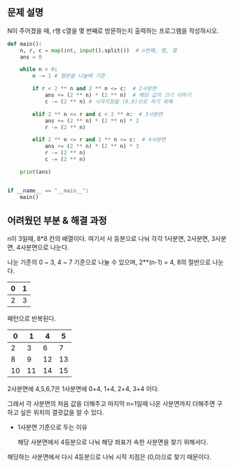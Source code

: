 ## 문제 설명

N이 주어졌을 때, r행 c열을 몇 번째로 방문하는지 출력하는 프로그램을 작성하시오.

``` python
def main():
    n, r, c = map(int, input().split())  # n번째, 행, 열
    ans = 0

    while n > 0:
        n -= 1 # 절반을 나눌때 기준

        if r < 2 ** n and 2 ** n <= c:  # 2사분면
            ans += (2 ** n) * (2 ** n)  # 해당 값의 크기 더하기
            c -= (2 ** n) # 시작지점을 (0,0)으로 하기 위해

        elif 2 ** n <= r and c < 2 ** n:  # 3사분면
            ans += (2 ** n) * (2 ** n) * 2
            r -= (2 ** n)

        elif 2 ** n <= r and 2 ** n <= c:  # 4사분면
            ans += (2 ** n) * (2 ** n) * 3
            r -= (2 ** n)
            c -= (2 ** n)

    print(ans)


if __name__ == "__main__":
    main()


```

## 어려웠던 부분 & 해결 과정

n이 3일때, 8*8 칸의 배열이다. 여기서 사 등분으로 나눠 각각 1사분면, 2사분면, 3사분면, 4사분면으로 나눈다.

나눈 기준의 0 ~ 3, 4 ~ 7 기준으로 나눌 수 있으며, 2**(n-1) = 4, 8의 절반으로 나눈다.

| 0 | 1 |
| --- | --- |
| 2 | 3 | 

패턴으로 반복된다.

| 0 | 1 | 4 | 5 |
| --- | --- | --- | --- |
| 2 | 3 | 6 | 7 |
| 8 | 9 | 12 | 13 |
| 10 | 11 | 14 | 15 |

2사분면에 4,5,6,7은 1사분면에 0+4, 1+4, 2+4, 3+4 이다.

그래서 각 사분면의 처음 값을 더해주고 마지막 n=1일때 나온 사분면까지 더해주면 구하고 싶은 위치의 결괏값을 알 수 있다.

- 1사분면 기준으로 두는 이유

    해당 사분면에서 4등분으로 나눠 해당 좌표가 속한 사분면을 찾기 위해서다.

해당하는 사분면에서 다시 4등분으로 나눠 시작 지점은 (0,0)으로 찾기 때문이다.

